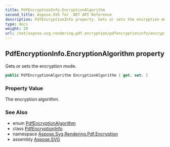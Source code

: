 ```yaml
---
title: PdfEncryptionInfo.EncryptionAlgorithm
second_title: Aspose.SVG for .NET API Reference
description: PdfEncryptionInfo property. Gets or sets the encryption mode
type: docs
weight: 20
url: /net/aspose.svg.rendering.pdf.encryption/pdfencryptioninfo/encryptionalgorithm/
---
```

## PdfEncryptionInfo.EncryptionAlgorithm property

Gets or sets the encryption mode.

```csharp
public PdfEncryptionAlgorithm EncryptionAlgorithm { get; set; }
```

### Property Value

The encryption algorithm.

### See Also

* enum [PdfEncryptionAlgorithm](../../pdfencryptionalgorithm/)
* class [PdfEncryptionInfo](../)
* namespace [Aspose.Svg.Rendering.Pdf.Encryption](../../../aspose.svg.rendering.pdf.encryption/)
* assembly [Aspose.SVG](../../../)

